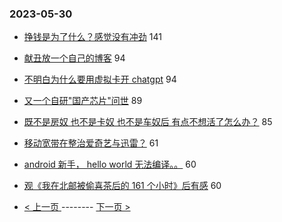 ### 2023-05-30 
- [挣钱是为了什么？感觉没有冲劲](https://www.v2ex.com/t/944086) 141
- [献丑放一个自己的博客](https://www.v2ex.com/t/944068) 94
- [不明白为什么要用虚拟卡开 chatgpt](https://www.v2ex.com/t/944112) 94
- [又一个自研"国产芯片"问世](https://www.v2ex.com/t/944078) 89
- [既不是房奴 也不是卡奴 也不是车奴后 有点不想活了怎么办？](https://www.v2ex.com/t/944264) 85
- [移动宽带在整治爱奇艺与迅雷？](https://www.v2ex.com/t/944089) 61
- [android 新手， hello world 无法编译。。](https://www.v2ex.com/t/944131) 60
- [观《我在北邮被偷喜茶后的 161 个小时》后有感](https://www.v2ex.com/t/944085) 60 

- [ < 上一页 ](https://github.com/able8/v2ex-hot-record/blob/master/2023-05-29.md) -------- [ 下一页 > ](https://github.com/able8/v2ex-hot-record/blob/master/2023-05-31.md)